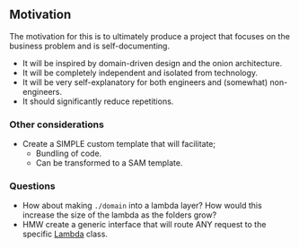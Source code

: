 ## Motivation

The motivation for this is to ultimately produce a project that focuses on the business problem and is self-documenting. 

* It will be inspired by domain-driven design and the onion architecture.
* It will be completely independent and isolated from technology.
* It will be very self-explanatory for both engineers and (somewhat) non-engineers.
* It should significantly reduce repetitions.

### Other considerations
* Create a SIMPLE custom template that will facilitate;
    - Bundling of code.
    - Can be transformed to a SAM template.

### Questions
* How about making `./domain` into a lambda layer? How would this increase the size of the lambda as the folders grow?
* HMW create a generic interface that will route ANY request to the specific [Lambda](src/base/lambda.ts) class.
